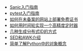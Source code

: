 <!--
 * @Author: Hiseh
 * @Date: 2020-05-06 10:36:38
 * @LastEditors: Hiseh
 * @LastEditTime: 2020-08-14 16:22:38
 * @Description: 计算机相关随笔
 -->
- [Sanic入门指南](./Sanic入门指南/README.md)
- [pytest入门指南](./pytest入门指南/README.md)
- [如何在未备案的网站上部署免费证书](./tools/letsencrypt.md)
- [如何用时间轮实现一个高精度定时器](./arch/timing_wheel.md)
- [几种生成分布式ID的方式](./arch/gen_id.md)
- [SED和AWK介绍](./tools/sed_awk.md)
- [简单了解Python中的对象概念](./python/pyobject.md)